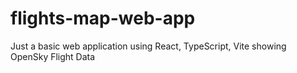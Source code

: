 # flights-map-web-app
Just a basic  web application using React, TypeScript, Vite showing OpenSky Flight Data
